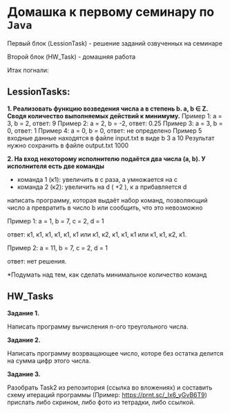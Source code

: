 # Домашка к первому семинару по `Java`

Первый блок (LessionTask) - решение заданий озвученных на семинаре

Второй блок (HW_Task) - домашняя работа

Итак погнали:

## LessionTasks:

**1.	Реализовать функцию возведения числа а в степень b. a, b ∈ Z. Сводя количество выполняемых действий к минимуму.** 
Пример 1: а = 3, b = 2, ответ: 9 
Пример 2: а = 2, b = -2, ответ: 0.25
Пример 3: а = 3, b = 0, ответ: 1
Пример 4: а = 0, b = 0, ответ: не определено
Пример 5
входные данные находятся в файле input.txt в виде
b 3
a 10
Результат нужно сохранить в файле output.txt
1000

**2.	На вход некоторому исполнителю подаётся два числа (a, b). У исполнителя есть две команды**
- команда 1 (к1): увеличить в с раза, а умножается на c
- команда 2 (к2): увеличить на d ( +2 ), к a прибавляется d

написать программу, которая выдаёт набор команд, позволяющий число a превратить в число b или сообщить, что это невозможно

Пример 1: а = 1, b = 7, c = 2, d = 1

ответ: к1, к1, к1, к1, к1, к1 или к1, к2, к1, к1, к1 или к1, к1, к2, к1. 

Пример 2: а = 11, b = 7, c = 2, d = 1

ответ: нет решения. 

*Подумать над тем, как сделать минимальное количество команд

## HW_Tasks
**Задание 1.**

Написать программу вычисления n-ого треугольного числа. 

**Задание 2.**

Написать программу возрващающее число, которе без остатка делится на сумма цифр этого числа.

**Задание 3.**

Разобрать Task2 из репозитория (ссылка во вложениях) и составить схему итераций программы (Пример: https://prnt.sc/_Ix6_yGvB6T9) прислать либо скрином, либо фото из тетрадки, либо ссылкой.
